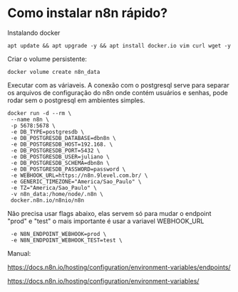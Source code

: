 # Como instalar n8n rápido?

Instalando docker

`apt update && apt upgrade -y && apt install docker.io vim curl wget -y`

Criar o volume persistente: 

`docker volume create n8n_data`



Executar com as váriaveis. A conexão com o postgresql serve para separar os arquivos de configuração do n8n onde contém usuários e senhas, pode rodar sem o postgresql em ambientes simples.
```
docker run -d --rm \
 --name n8n \
 -p 5678:5678 \
 -e DB_TYPE=postgresdb \
 -e DB_POSTGRESDB_DATABASE=dbn8n \
 -e DB_POSTGRESDB_HOST=192.168. \
 -e DB_POSTGRESDB_PORT=5432 \
 -e DB_POSTGRESDB_USER=juliano \
 -e DB_POSTGRESDB_SCHEMA=dbn8n \
 -e DB_POSTGRESDB_PASSWORD=password \
 -e WEBHOOK_URL=https://n8n.9level.com.br/ \
 -e GENERIC_TIMEZONE="America/Sao_Paulo" \
 -e TZ="America/Sao_Paulo" \ 
 -v n8n_data:/home/node/.n8n \
 docker.n8n.io/n8nio/n8n
```

Não precisa usar flags abaixo, elas servem só para mudar o endpoint "prod"  e "test" o mais importante é usar a variavel WEBHOOK_URL
```
 -e N8N_ENDPOINT_WEBHOOK=prod \
 -e N8N_ENDPOINT_WEBHOOK_TEST=test \
```


Manual:

https://docs.n8n.io/hosting/configuration/environment-variables/endpoints/

https://docs.n8n.io/hosting/configuration/environment-variables/
